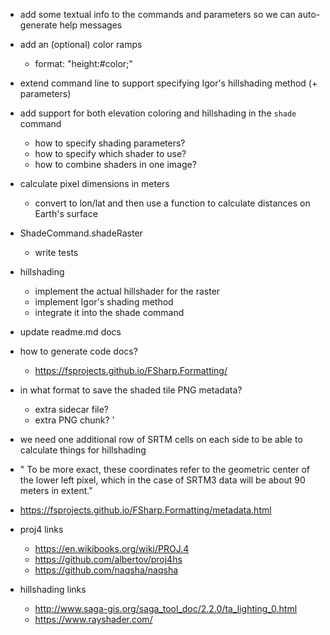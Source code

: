 ﻿- add some textual info to the commands and parameters so we can auto-generate help messages

- add an (optional) color ramps
    - format: "height:#color;"
- extend command line to support specifying Igor's hillshading method (+ parameters)
- add support for both elevation coloring and hillshading in the `shade` command
    - how to specify shading parameters?
    - how to specify which shader to use?
    - how to combine shaders in one image?

-  calculate pixel dimensions in meters
    - convert to lon/lat and then use a function to calculate distances on Earth's surface

- ShadeCommand.shadeRaster
    - write tests

- hillshading
    - implement the actual hillshader for the raster
    - implement Igor's shading method
    - integrate it into the shade command
- update readme.md docs

- how to generate code docs?
    - https://fsprojects.github.io/FSharp.Formatting/

- in what format to save the shaded tile PNG metadata?  
    - extra sidecar file?
    - extra PNG chunk?
'
- we need one additional row of SRTM cells on each side to be able to calculate things for hillshading

- " To be more exact, these
coordinates refer to the geometric center of the lower left pixel, which in the case of SRTM3 data will be about 90 meters in extent."

- https://fsprojects.github.io/FSharp.Formatting/metadata.html

- proj4 links
    - https://en.wikibooks.org/wiki/PROJ.4
    - https://github.com/albertov/proj4hs
    - https://github.com/naqsha/naqsha
- hillshading links
    - http://www.saga-gis.org/saga_tool_doc/2.2.0/ta_lighting_0.html
    - https://www.rayshader.com/